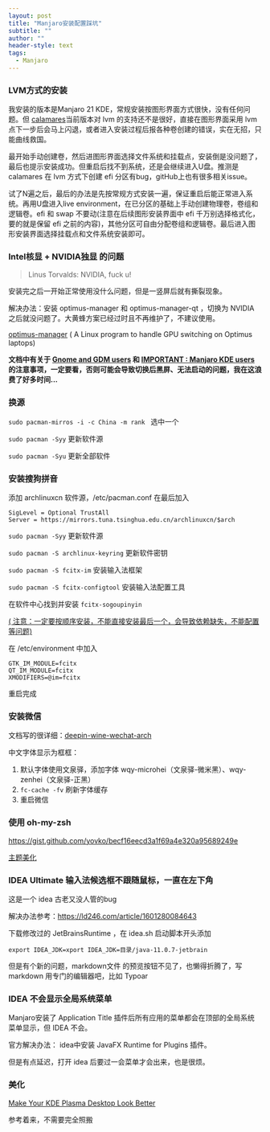 ```yaml
---
layout: post
title: "Manjaro安装配置踩坑"
subtitle: ""
author: ""
header-style: text
tags:
  - Manjaro
---
```


### LVM方式的安装

我安装的版本是Manjaro 21 KDE，常规安装按图形界面方式很快，没有任何问题。但 [calamares](https://github.com/calamares/calamares)当前版本对 lvm 的支持还不是很好，直接在图形界面采用 lvm 点下一步后会马上闪退，或者进入安装过程后报各种卷创建的错误，实在无招，只能曲线救国。

最开始手动创建卷，然后进图形界面选择文件系统和挂载点，安装倒是没问题了，最后也提示安装成功。但重启后找不到系统，还是会继续进入U盘。推测是 calamares 在 lvm 方式下创建 efi 分区有bug，gitHub上也有很多相关issue。

试了N遍之后，最后的办法是先按常规方式安装一遍，保证重启后能正常进入系统。再用U盘进入live environment，在已分区的基础上手动创建物理卷，卷组和逻辑卷。efi 和 swap 不要动(注意在后续图形安装界面中 efi 千万别选择格式化，要的就是保留 efi 之前的内容)，其他分区可自由分配卷组和逻辑卷。最后进入图形安装界面选择挂载点和文件系统安装即可。





### Intel核显 + NVIDIA独显 的问题

> Linus Torvalds:  NVIDIA, fuck u!

安装完之后一开始正常使用没什么问题，但是一竖屏后就有撕裂现象。

解决办法：安装 optimus-manager 和 optimus-manager-qt ，切换为 NVIDIA 之后就没问题了。大黄蜂方案已经过时且不再维护了，不建议使用。

[optimus-manager](https://github.com/Askannz/optimus-manager) ( A Linux program to handle GPU switching on Optimus laptops)

**文档中有关于 [Gnome and GDM users](https://github.com/Askannz/optimus-manager#important--gnome-and-gdm-users) 和 [IMPORTANT : Manjaro KDE users](https://github.com/Askannz/optimus-manager#important--manjaro-kde-users) 的注意事项，一定要看，否则可能会导致切换后黑屏、无法启动的问题，我在这浪费了好多时间...**



### 换源

`sudo pacman-mirros -i -c China -m rank ` 	 选中一个

`sudo pacman -Syy`  	更新软件源

`sudo pacman -Syu` 	 更新全部软件





### 安装搜狗拼音

添加 archlinuxcn 软件源，/etc/pacman.conf 在最后加入

```[archlinuxcn] 
SigLevel = Optional TrustAll 
Server = https://mirrors.tuna.tsinghua.edu.cn/archlinuxcn/$arch
```

`sudo pacman -Syy`  	更新软件源

`sudo pacman -S archlinux-keyring`	 更新软件密钥

`sudo pacman -S fcitx-im`	 安装输入法框架

`sudo pacman -S fcitx-configtool`	 安装输入法配置工具

在软件中心找到并安装 `fcitx-sogoupinyin`

<u>( 注意：一定要按顺序安装，不能直接安装最后一个，会导致依赖缺失，不能配置等问题)</u>

在 /etc/environment 中加入

```
GTK_IM_MODULE=fcitx
QT_IM_MODULE=fcitx
XMODIFIERS=@im=fcitx
```

重启完成







### 安装微信

文档写的很详细：[deepin-wine-wechat-arch](https://github.com/countstarlight/deepin-wine-wechat-arch)

中文字体显示为框框：

1.  默认字体使用文泉驿，添加字体 wqy-microhei（文泉驿-微米黑）、wqy-zenhei（文泉驿-正黑）
2. `fc-cache -fv` 刷新字体缓存
3. 重启微信





### 使用 oh-my-zsh

https://gist.github.com/yovko/becf16eecd3a1f69a4e320a95689249e

[主题美化](https://github.com/romkatv/powerlevel10k#arch-linux)







### IDEA Ultimate 输入法候选框不跟随鼠标，一直在左下角

这是一个 idea 古老又没人管的bug

解决办法参考：https://ld246.com/article/1601280084643 

下载修改过的  JetBrainsRuntime ，在 idea.sh 启动脚本开头添加

`export IDEA_JDK=xport IDEA_JDK=目录/java-11.0.7-jetbrain`

但是有个新的问题，markdown文件 的预览按钮不见了，也懒得折腾了，写 markdown 用专门的编辑器吧，比如 Typoar







###  IDEA 不会显示全局系统菜单 

Manjaro安装了 Application Title 插件后所有应用的菜单都会在顶部的全局系统菜单显示，但 IDEA 不会。

官方解决办法： idea中安装 JavaFX Runtime for Plugins 插件。

但是有点延迟，打开 idea 后要过一会菜单才会出来，也是很烦。





### 美化

[Make Your KDE Plasma Desktop Look Better](https://www.youtube.com/watch?v=exQh0_JKBJQ)

参考着来，不需要完全照搬